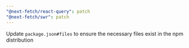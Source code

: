 ```yaml
---
"@next-fetch/react-query": patch
"@next-fetch/swr": patch
---
```


Update `package.json#files` to ensure the necessary files exist in the npm distribution
